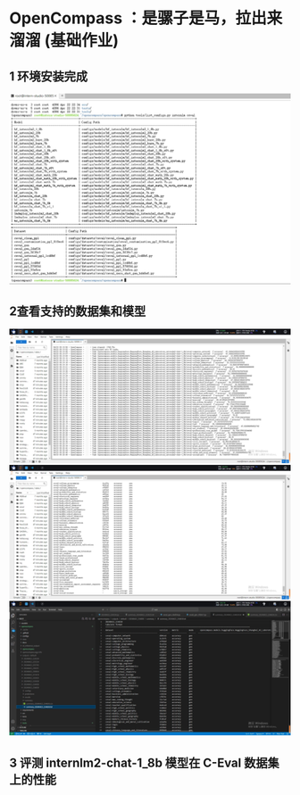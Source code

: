 # OpenCompass ：是骡子是马，拉出来溜溜 (基础作业)
## 1 环境安装完成
<img src =".\imgs\hw7-2.png">

## 2查看支持的数据集和模型
<img src =".\imgs\hw7-5.png">

<img src =".\imgs\hw7-6.png">

<img src =".\imgs\hw7-7.png">

## 3 评测 internlm2-chat-1_8b 模型在 C-Eval 数据集上的性能
